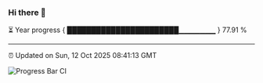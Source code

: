 ### Hi there 👋

⏳ Year progress { ███████████████████████▁▁▁▁▁▁▁ } 77.91 %

---

⏰ Updated on Sun, 12 Oct 2025 08:41:13 GMT

![Progress Bar CI](https://github.com/IshwaranRudhara/GIT-ACTION/workflows/Progress%20Bar%20CI/badge.svg)
